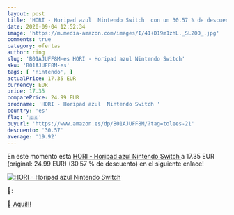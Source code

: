 ```yaml
---
layout: post
title: 'HORI - Horipad azul  Nintendo Switch  con un 30.57 % de descuento'
date: 2020-09-04 12:52:34
image: 'https://m.media-amazon.com/images/I/41+D19m1zhL._SL200_.jpg'
comments: true
category: ofertas
author: ring
slug: 'B01AJUFF8M-es HORI - Horipad azul Nintendo Switch'
sku: 'B01AJUFF8M-es'
tags: [ 'nintendo', ]
actualPrice: 17.35 EUR
currency: EUR
price: 17.35
comparePrice: 24.99 EUR
prodname: 'HORI - Horipad azul  Nintendo Switch '
country: 'es'
flag: '🇪🇸'
buyurl: 'https://www.amazon.es/dp/B01AJUFF8M/?tag=tolees-21'
descuento: '30.57'
average: '19.92'
---
```


En este momento está [HORI - Horipad azul  Nintendo Switch ](https://www.amazon.es/dp/B01AJUFF8M/?tag=tolees-21) a 17.35 EUR (original: 24.99 EUR) (30.57 %  de descuento) en el siguiente enlace!

[![HORI - Horipad azul  Nintendo Switch ](https://m.media-amazon.com/images/I/41+D19m1zhL._SL200_.jpg)](https://www.amazon.es/dp/B01AJUFF8M/?tag=tolees-21)

🔎:


[🛒 Aquí!!!](https://www.amazon.es/dp/B01AJUFF8M/?tag=tolees-21)
